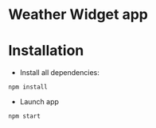 # Weather Widget app

# Installation

- Install all dependencies:
```shell
npm install
```
- Launch app
```shell
npm start
```
